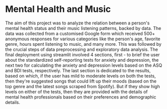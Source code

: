 # Mental Health and Music

The aim of this project was to analyze the relation between a person's mental health status and their music listening patterns, backed by data. The data was collected from a customised Google form which received 500+ anonymous responses for various categories like the person's age, favorite genre, hours spent listening to music, and many more. This was followed by the crucial steps of data preprocessing and exploratory data analysis. The final deployment using streamlit involved 4 sections, first - to brief the user about the standardized self-reporting tests for anxiety and depression, the next two for calculating the anxiety and depression levels based on the ASQ and BDI tests, respectively. The last section is dedicated to the results, based on which, if the user has mild to moderate levels on both the tests, then they're suggested songs that could lift up their moods (based on the top genre and the latest songs scraped from Spotify). But if they show high levels on either of the tests, then they are provided with the details of mental health professionals based on their preferences and demographic details.
